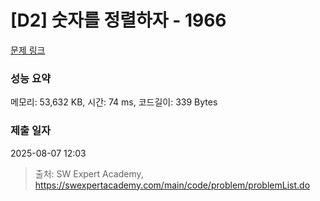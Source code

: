 # [D2] 숫자를 정렬하자 - 1966 

[문제 링크](https://swexpertacademy.com/main/code/problem/problemDetail.do?contestProbId=AV5PrmyKAWEDFAUq) 

### 성능 요약

메모리: 53,632 KB, 시간: 74 ms, 코드길이: 339 Bytes

### 제출 일자

2025-08-07 12:03



> 출처: SW Expert Academy, https://swexpertacademy.com/main/code/problem/problemList.do